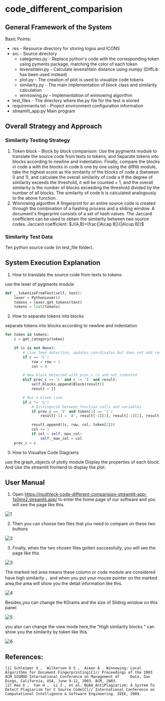 # code_different_comparision

## General Framework of the System

Basic Points:
- res - Resource directory for storing logos and ICONS
- src - Source directory
    - categories.py - Replace python's code with the corresponding token using pyments package, matching the color of each token
    - levenshtein.py - Calculate levenshtein distance using numpy (DiffLib has been used instead)
    - plot.py - The creation of plot is used to visualize code tokens
    - similarity.py - The main implementation of block class and similarity calculation
    - winnowing.py - Implementation of winnowing algorithm
- test_files - The directory where the.py file for the test is stored
- requirements.txt - Project environment configuration information
- streamlit_app.py Main program

## Overall Strategy and Approach

### Similarity Testing Strategy

1. Token block - Block by block comparison:
Use the pygments module to translate the source code from texts to tokens, and Separate tokens into blocks according to newline and indentation. Finally, compare the blocks in code a with the blocks in code b one by one using the difflib module, take the highest score as the similarity of the blocks of code a (between 0 and 1), and calculate the overall similarity of code a If the degree of similarity exceeds the threshold, it will be counted + 1, and the overall similarity is the number of blocks exceeding the threshold divided by the number of all blocks.
The similarity of code b is calculated analogously to the above function.
2. Winnowing algorithm
A fingerprint for an entire source code is created through the combination of a hashing process and a sliding window. A document's fingerprint consists of a set of hash values. The Jaccard coefficient can be used to obtain the similarity between two source codes.
Jaccard coefficient: $J(A,B)=\frac{|A\cap B|}{|A\cup B|}$


### Similarity Test Data

Ten python source code (in test_file folder).

## System Execution Explanation

1. How to translate the source code from texts to tokens:

use the lexer of pygments module 
```python
def __tokenizeFromText(self, text):
    lexer = PythonLexer()
    tokens = lexer.get_tokens(text)
    tokens = list(tokens)
```

2. How to separate tokens into blocks

separate tokens into blocks according to newline and indentation
```python
for token in tokens:
    c = get_category(token)

    if (c is not None):
        # Line feed detection, updates coordinates but does not add result
        if c == 'L':
            row = row + 1
            col = 0

        # New block detected with prev_c \n and not indented
        elif prev_c == 'L' and c != 'I' and result:
            self.blocks.append(Block(result))
            result = []

        # Not a blank line
        if c != 'L':
            # Distinguish between function calls and variables
            if prev_c == 'V' and token[1] == '(':
                result[-1] = 'A', result[-1][1], result[-1][2], result[-1][3]

            result.append((c, row, col, token[1]))
            col += 1
            if col > self._max_col:
                self._max_col = col
    prev_c = c
```
3. How to Visualize Code Diagrams

use the graph_objects of plotly module Display the properties of each block. And Use the streamlit frontend to display the plot.

## User Manual

1.	Open https://routhleck-code-different-comparision-streamlit-app-1s0mx2.streamlit.app/ to enter the home page of our software and you will see the page like this.

![1](1.png)

2.	Then you can choose two files that you need to compare on these two buttons

![2](2.png)

3.	Finally, when the two chosen files gotten successfully, you will see the page like this

![3](3.png)

The marked red area means these column or code module are considered have high similarity ，and when you put your mouse pointer on the marked area,the area will show you the detail information like this.

![4](4.png)

Besides,you can change the KGrams and the size of Sliding window on this panel

![5](5.png)

you also can change the view mode here,the "High similarity blocks " can show you the similarity by token like this.

![6](6.png)

## References:
```
[1] Schleimer S ,  Wilkerson D S ,  Aiken A . Winnowing: Local Algorithms for Document Fingerprinting[C]// Proceedings of the 2003 ACM SIGMOD International Conference on Management of 	Data, San Diego, California, USA, June 9-12, 2003. ACM, 2003.
[2] Hao X ,  Yan H ,  Li Z , et al. BUAA_AntiPlagiarism: A System To Detect Plagiarism for C Source Code[C]// International Conference on Computational Intelligence & Software Engineering. IEEE, 2009.
```
